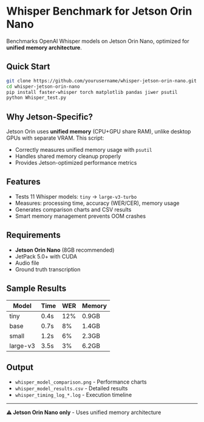# Whisper Benchmark for Jetson Orin Nano

Benchmarks OpenAI Whisper models on Jetson Orin Nano, optimized for **unified memory architecture**.

## Quick Start

```bash
git clone https://github.com/yourusername/whisper-jetson-orin-nano.git
cd whisper-jetson-orin-nano
pip install faster-whisper torch matplotlib pandas jiwer psutil
python Whisper_test.py
```

## Why Jetson-Specific?

Jetson Orin uses **unified memory** (CPU+GPU share RAM), unlike desktop GPUs with separate VRAM. This script:
- Correctly measures unified memory usage with `psutil`
- Handles shared memory cleanup properly
- Provides Jetson-optimized performance metrics

## Features

- Tests 11 Whisper models: `tiny` → `large-v3-turbo`
- Measures: processing time, accuracy (WER/CER), memory usage
- Generates comparison charts and CSV results
- Smart memory management prevents OOM crashes

## Requirements

- **Jetson Orin Nano** (8GB recommended)
- JetPack 5.0+ with CUDA
- Audio file
- Ground truth transcription 

## Sample Results

| Model | Time | WER | Memory |
|-------|------|-----|--------|
| tiny  | 0.4s | 12% | 0.9GB  |
| base  | 0.7s | 8%  | 1.4GB  |
| small | 1.2s | 6%  | 2.3GB  |
| large-v3 | 3.5s | 3% | 6.2GB |

## Output

- `whisper_model_comparison.png` - Performance charts
- `whisper_model_results.csv` - Detailed results
- `whisper_timing_log_*.log` - Execution timeline

---

**⚠️ Jetson Orin Nano only** - Uses unified memory architecture